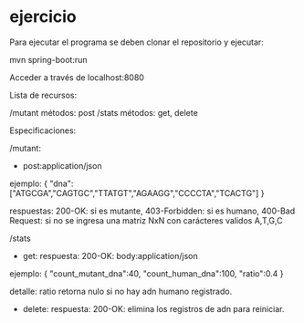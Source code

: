 # ejercicio

Para ejecutar el programa se deben clonar el repositorio y ejecutar:

mvn spring-boot:run

Acceder a través de localhost:8080

Lista de recursos:

/mutant
métodos: post
/stats
métodos: get, delete

Especificaciones:

/mutant:
- post:application/json

ejemplo:
{
"dna":["ATGCGA","CAGTGC","TTATGT","AGAAGG","CCCCTA","TCACTG"]
}

respuestas: 
200-OK: si es mutante, 
403-Forbidden: si es humano, 
400-Bad Request: si no se ingresa una matriz NxN con carácteres validos A,T,G,C


/stats
- get:
respuesta:
200-OK:
body:application/json

ejemplo:
{
"count_mutant_dna":40,
"count_human_dna":100,
"ratio":0.4
}

detalle: ratio retorna nulo si no hay adn humano registrado.

- delete:
respuesta:
200-OK: elimina los registros de adn para reiniciar.
